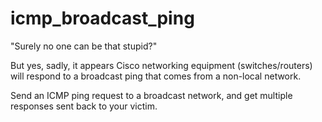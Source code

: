 # icmp_broadcast_ping
"Surely no one can be that stupid?"

But yes, sadly, it appears Cisco networking equipment (switches/routers) will
respond to a broadcast ping that comes from a non-local network.

Send an ICMP ping request to a broadcast network, and get
multiple responses sent back to your victim. 
